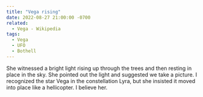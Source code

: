 ```yaml
---
title: "Vega rising"
date: 2022-08-27 21:00:00 -0700
related:
  - Vega - Wikipedia
tags:
  - Vega
  - UFO
  - Bothell
---
```

She witnessed a bright light rising up through the trees and then resting in place in the sky. She pointed out the light and suggested we take a picture. I recognized the star Vega in the constellation Lyra, but she insisted it moved into place like a hellicopter. I believe her.